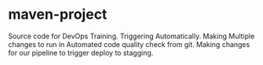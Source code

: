 #   maven-project
Source code for DevOps Training. Triggering Automatically.
Making Multiple changes to run in Automated code quality check from git.
Making changes for our pipeline to trigger deploy to stagging.
